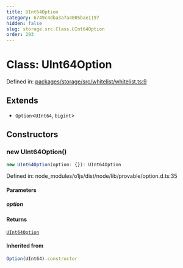 ```yaml
---
title: UInt64Option
category: 6749c4dba3a7a4005bae1197
hidden: false
slug: storage.src.Class.UInt64Option
order: 293
---
```


# Class: UInt64Option

Defined in: [packages/storage/src/whitelist/whitelist.ts:9](https://github.com/zkcloudworker/minatokens-lib/blob/main/packages/storage/src/whitelist/whitelist.ts#L9)

## Extends

- `Option`\<`UInt64`, `bigint`\>

## Constructors

### new UInt64Option()

```ts
new UInt64Option(option: {}): UInt64Option
```

Defined in: node\_modules/o1js/dist/node/lib/provable/option.d.ts:35

#### Parameters

##### option

#### Returns

[`UInt64Option`](storagesrcclassuint64option)

#### Inherited from

```ts
Option(UInt64).constructor
```
